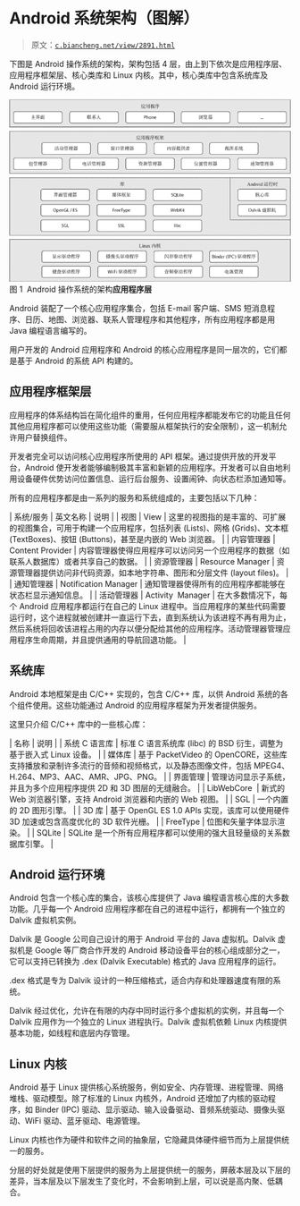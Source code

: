 # Android 系统架构（图解）

> 原文：[`c.biancheng.net/view/2891.html`](http://c.biancheng.net/view/2891.html)

下图是 Android 操作系统的架构，架构包括 4 层，由上到下依次是应用程序层、应用程序框架层、核心类库和 Linux 内核。其中，核心类库中包含系统库及 Android 运行环境。

![Android 操作系统的架构示意图](img/f066a89f9f4bbef84155d3d7b456b3bf.png)
图 1  Android 操作系统的架构**应用程序层**

Android 装配了一个核心应用程序集合，包括 E-mail 客户端、SMS 短消息程序、日历、地图、浏览器、联系人管理程序和其他程序，所有应用程序都是用 Java 编程语言编写的。

用户开发的 Android 应用程序和 Android 的核心应用程序是同一层次的，它们都是基于 Android 的系统 API 构建的。

## 应用程序框架层

应用程序的体系结构旨在简化组件的重用，任何应用程序都能发布它的功能且任何其他应用程序都可以使用这些功能（需要服从框架执行的安全限制），这一机制允许用户替换组件。

开发者完全可以访问核心应用程序所使用的 API 框架。通过提供开放的开发平台，Android 使开发者能够编制极其丰富和新颖的应用程序。开发者可以自由地利用设备硬件优势访问位置信息、运行后台服务、设置闹钟、向状态栏添加通知等。

所有的应用程序都是由一系列的服务和系统组成的，主要包括以下几种：

| 系统/服务 | 英文名称 | 说明 |
| 视图 | View | 这里的视图指的是丰富的、可扩展的视图集合，可用于构建一个应用程序，包括列表 (Lists)、网格 (Grids)、文本框 (TextBoxes)、按钮 (Buttons)，甚至是内嵌的 Web 浏览器。 |
| 内容管理器 | Content Provider | 内容管理器使得应用程序可以访问另一个应用程序的数据（如联系人数据库）或者共享自己的数据。 |
| 资源管理器 | Resource Manager | 资源管理器提供访问非代码资源，如本地字符串、图形和分层文件 (layout files)。 |
| 通知管理器 | Notification Manager | 通知管理器使得所有的应用程序都能够在状态栏显示通知信息。 |
| 活动管理器 | Activity  Manager | 在大多数情况下，每个 Android 应用程序都运行在自己的 Linux 进程中。当应用程序的某些代码需要运行时，这个进程就被创建并一直运行下去，直到系统认为该进程不再有用为止，然后系统将回收该进程占用的内存以便分配给其他的应用程序。活动管理器管理应用程序生命周期，并且提供通用的导航回退功能。 |

## 系统库

Android 本地框架是由 C/C++ 实现的，包含 C/C++ 库，以供 Android 系统的各个组件使用。这些功能通过 Android 的应用程序框架为开发者提供服务。

这里只介绍 C/C++ 库中的一些核心库：

| 名称 | 说明 |
| 系统 C 语言库 | 标准 C 语言系统库 (libc) 的 BSD 衍生，调整为基于嵌入式 Linux 设备。 |
| 媒体库 | 基于 PacketVideo 的 OpenCORE，这些库支持播放和录制许多流行的音频和视频格式，以及静态图像文件，包括 MPEG4、H.264、MP3、AAC、AMR、JPG、PNG。 |
| 界面管理 | 管理访问显示子系统，并且为多个应用程序提供 2D 和 3D 图层的无缝融合。 |
| LibWebCore  | 新式的 Web 浏览器引擎，支持 Android 浏览器和内嵌的 Web 视图。 |
| SGL | 一个内置的 2D 图形引擎。 |
| 3D 库 | 基于 OpenGL ES 1.0 APIs 实现，该库可以使用硬件 3D 加速或包含高度优化的 3D 软件光栅。 |
| FreeType | 位图和矢量字体显示渲染。 |
| SQLite | SQLite 是一个所有应用程序都可以使用的强大且轻量级的关系数据库引擎。 |

## Android 运行环境

Android 包含一个核心库的集合，该核心库提供了 Java 编程语言核心库的大多数功能。几乎每一个 Android 应用程序都在自己的进程中运行，都拥有一个独立的 Dalvik 虚拟机实例。

Dalvik 是 Google 公司自己设计的用于 Android 平台的 Java 虚拟机。Dalvik 虚拟机是 Google 等厂商合作开发的 Android 移动设备平台的核心组成部分之一，它可以支持已转换为 .dex (Dalvik Executable) 格式的 Java 应用程序的运行。

.dex 格式是专为 Dalvik 设计的一种压缩格式，适合内存和处理器速度有限的系统。

Dalvik 经过优化，允许在有限的内存中同时运行多个虚拟机的实例，并且每一个 Dalvik 应用作为一个独立的 Linux 进程执行。Dalvik 虚拟机依赖 Linux 内核提供基本功能，如线程和底层内存管理。

## Linux 内核

Android 基于 Linux 提供核心系统服务，例如安全、内存管理、进程管理、网络堆栈、驱动模型。除了标准的 Linux 内核外，Android 还增加了内核的驱动程序，如 Binder (IPC) 驱动、显示驱动、输入设备驱动、音频系统驱动、摄像头驱动、WiFi 驱动、蓝牙驱动、电源管理。

Linux 内核也作为硬件和软件之间的抽象层，它隐藏具体硬件细节而为上层提供统一的服务。

分层的好处就是使用下层提供的服务为上层提供统一的服务，屏蔽本层及以下层的差异，当本层及以下层发生了变化时，不会影响到上层，可以说是高内聚、低耦合。